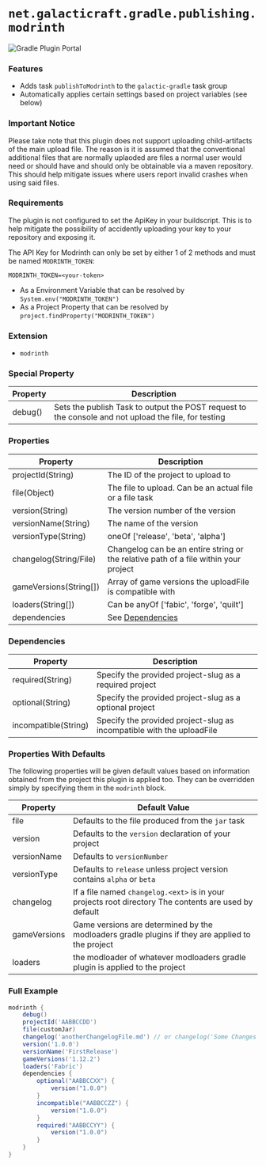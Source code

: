 # `net.galacticraft.gradle.publishing.modrinth`

![Gradle Plugin Portal](https://img.shields.io/gradle-plugin-portal/v/net.galacticraft.gradle.publishing.modrinth?style=plastic)

### Features

- Adds task `publishToModrinth` to the `galactic-gradle` task group
- Automatically applies certain settings based on project variables (see below)

### Important Notice

Please take note that this plugin does not support uploading child-artifacts of the main upload file. The reason is it is assumed that the conventional additional files that are normally uplaoded are files a normal user would need or should have and should only be obtainable via a maven repository. This should help mitigate issues where users report invalid crashes when using said files.

### Requirements

The plugin is not configured to set the ApiKey in your buildscript. This is to help mitigate the possibility of accidently uploading your key to your repository and exposing it.

The API Key for Modrinth can only be set by either 1 of 2 methods and must be named `MODRINTH_TOKEN`:

`MODRINTH_TOKEN=<your-token>`

- As a Environment Variable that can be resolved by `System.env("MODRINTH_TOKEN")`
- As a Project Property that can be resolved by `project.findProperty("MODRINTH_TOKEN")`

### Extension

- `modrinth`

### Special Property

| Property                    | Description                                                                  							|
|---------------------------- |-----------------------------------------------------------------------------------------------------	|
| debug()                     | Sets the publish Task to output the POST request to the console and not upload the file, for testing 	|

### Properties

| Property                   	| Description                                                                                          	|
|----------------------------	|------------------------------------------------------------------------------------------------------	|
| projectId(String)  	        | The ID of the project to upload to                                                                 	|
| file(Object)  	        	| The file to upload. Can be an actual file or a file task                                              |
| version(String)		  	    | The version number of the version                                                                 	|
| versionName(String)  	    	| The name of the version                                                                 				|
| versionType(String)        	| oneOf ['release', 'beta', 'alpha']                                                                   	|
| changelog(String/File)     	| Changelog can be an entire string or the relative path of a file within your project                 	|
| gameVersions(String[])     	| Array of game versions the uploadFile is compatible with                                             	|
| loaders(String[])     		| Can be anyOf ['fabic', 'forge', 'quilt']                                                             	|
| dependencies 					| See [Dependencies](#dependencies)                                              						|

### Dependencies

| Property                   	| Description                                                                                          	|
|----------------------------	|------------------------------------------------------------------------------------------------------	|
| required(String) 	          	| Specify the provided project-slug as a required project                                              	|
| optional(String) 	          	| Specify the provided project-slug as a optional project                                              	|
| incompatible(String)       	| Specify the provided project-slug as incompatible with the uploadFile                                	|

### Properties With Defaults

The following properties will be given default values based on information obtained from the project this plugin is applied too. They can be overridden simply by specifying them in the `modrinth` block. 

| Property      	| Default Value                                                                                              	|
|---------------	|-----------------------------------------------------------------------------------------------------			|
| file				| Defaults to the file produced from the `jar` task															|
| version		   	| Defaults to the `version` declaration of your project														|
| versionName   	| Defaults to `versionNumber`																				|
| versionType   	| Defaults to `release` unless project version contains `alpha` or `beta`									|
| changelog     	| If a file named `changelog.<ext>` is in your projects root directory The contents are used by default		|
| gameVersions  	| Game versions are determined by the modloaders gradle plugins if they are applied to the project				|
| loaders  			| the modloader of whatever modloaders gradle plugin is applied to the project									|

### Full Example

```gradle
modrinth {
	debug()
	projectId('AABBCCDD')
	file(customJar)
	changelog('anotherChangelogFile.md') // or changelog('Some Changes Made')
	version('1.0.0')
	versionName('FirstRelease')
	gameVersions('1.12.2')
	loaders('Fabric')
	dependencies {
		optional("AABBCCXX") {
			version("1.0.0")
		}
		incompatible("AABBCCZZ") {
			version("1.0.0")
		}
		required("AABBCCYY") {
			version("1.0.0")
		}
	}
}
```